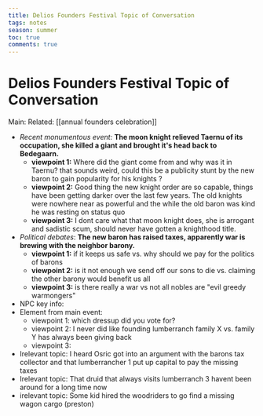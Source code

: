 ---title: Delios Founders Festival Topic of Conversationtags: notesseason: summertoc: truecomments: true---
# Delios Founders Festival Topic of Conversation
Main:
Related: [[annual founders celebration]]

-   *Recent monumentous event:* **The moon knight relieved Taernu of its occupation, she killed a giant and brought it's head back to Bedegaarn.**
    -   **viewpoint 1:** Where did the giant come from and why was it in Taernu? that sounds weird, could this be a publicity stunt by the new baron to gain popularity for his knights ?
    -   **viewpoint 2:** Good thing the new knight order are so capable, things have been getting darker over the last few years. The old knights were nowhere near as powerful and the while the old baron was kind he was resting on status quo
    -   **viewpoint 3:** I dont care what that moon knight does, she is arrogant and sadistic scum, should never have gotten a knighthood title.
-   *Political debates*: **The new baron has raised taxes, apparently war is brewing with the neighbor barony.**
    -   **viewpoint 1:** if it keeps us safe vs. why should we pay for the politics of barons
    -  **viewpoint 2:** is it not enough we send off our sons to die vs. claiming the other barony would benefit us all
    -   **viewpoint 3:** is there really a war vs not all nobles are "evil greedy warmongers"
-   NPC key info: 
-   Element from main event:
    -   viewpoint 1: which dressup did you vote for?
    -   viewpoint 2: I never did like founding lumberranch family X vs. family Y has always been giving back
    -   viewpoint 3:
-   Irelevant topic: I heard Osric got into an argument with the barons tax collector and that lumberrancher 1 put up capital to pay the missing taxes
-   Irelevant topic: That druid that always visits lumberranch 3 havent been around for a long time now
-   irelevant topic: Some kid hired the woodriders to go find a missing wagon cargo (preston)
